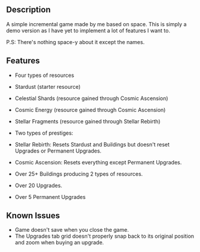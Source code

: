 ## Description

A simple incremental game made by me based on space.
This is simply a demo version as I have yet to implement a lot of features I want to.

P.S: There's nothing space-y about it except the names.

## Features
* Four types of resources
 * Stardust (starter resource)
 * Celestial Shards (resource gained through Cosmic Ascension)
 * Cosmic Energy (resource gained through Cosmic Ascension)
 * Stellar Fragments (resource gained through Stellar Rebirth)

* Two types of prestiges:
 * Stellar Rebirth: Resets Stardust and Buildings but doesn't reset Upgrades or Permanent Upgrades.
 * Cosmic Ascension: Resets everything except Permanent Upgrades.

* Over 25+ Buildings producing 2 types of resources.
* Over 20 Upgrades.
* Over 5 Permanent Upgrades

## Known Issues
* Game doesn't save when you close the game.
* The Upgrades tab grid doesn't properly snap back to its original position and zoom when buying an upgrade.
